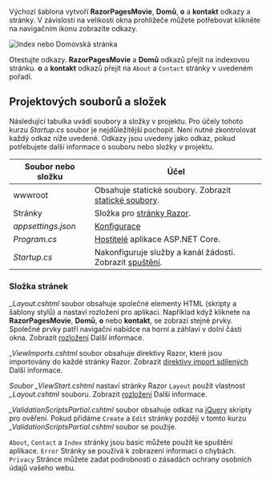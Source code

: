Výchozí šablona vytvoří **RazorPagesMovie**, **Domů**, **o** a **kontakt** odkazy a stránky. V závislosti na velikosti okna prohlížeče můžete potřebovat klikněte na navigačním ikonu zobrazíte odkazy.

![Index nebo Domovská stránka](../../tutorials/razor-pages/razor-pages-start/_static/home2.png)

Otestujte odkazy. **RazorPagesMovie** a **Domů** odkazů přejít na indexovou stránku. **o** a **kontakt** odkazů přejít na `About` a `Contact` stránky v uvedeném pořadí.

## <a name="project-files-and-folders"></a>Projektových souborů a složek

Následující tabulka uvádí soubory a složky v projektu. Pro účely tohoto kurzu *Startup.cs* soubor je nejdůležitější pochopit. Není nutné zkontrolovat každý odkaz níže uvedené. Odkazy jsou uvedeny jako odkaz, pokud potřebujete další informace o souboru nebo složky v projektu.

| Soubor nebo složku              | Účel |
| ----------------- | ------------ |
| wwwroot | Obsahuje statické soubory. Zobrazit [statické soubory](xref:fundamentals/static-files). |
| Stránky | Složka pro [stránky Razor](xref:razor-pages/index). |
| *appsettings.json* | [Konfigurace](xref:fundamentals/configuration/index) |
| *Program.cs* | [Hostitelé](xref:fundamentals/index#host) aplikace ASP.NET Core.|
| *Startup.cs* | Nakonfiguruje služby a kanál žádosti. Zobrazit [spuštění](xref:fundamentals/startup).|

### <a name="the-pages-folder"></a>Složka stránek

*_Layout.cshtml* soubor obsahuje společné elementy HTML (skripty a šablony stylů) a nastaví rozložení pro aplikaci. Například když kliknete na **RazorPagesMovie**, **Domů**, **o** nebo **kontakt**, se zobrazí stejné prvky. Společné prvky patří navigační nabídce na horní a záhlaví v dolní části okna. Zobrazit [rozložení](xref:mvc/views/layout) Další informace.

*_ViewImports.cshtml* soubor obsahuje direktivy Razor, které jsou importovány do každé stránky Razor. Zobrazit [direktivy import sdílených](xref:mvc/views/layout#importing-shared-directives) Další informace.

*Soubor _ViewStart.cshtml* nastaví stránky Razor `Layout` použít vlastnost *_Layout.cshtml* souboru. Zobrazit [rozložení](xref:mvc/views/layout) Další informace.

*_ValidationScriptsPartial.cshtml* soubor obsahuje odkaz na [jQuery](https://jquery.com/) skripty pro ověření. Pokud přidáme `Create` a `Edit` stránky později v tomto kurzu *_ValidationScriptsPartial.cshtml* soubor se použije.

`About`, `Contact` a `Index` stránky jsou basic můžete použít ke spuštění aplikace. `Error` Stránky se používá k zobrazení informací o chybách. `Privacy` Stránce můžete zadat podrobnosti o zásadách ochrany osobních údajů vašeho webu.
